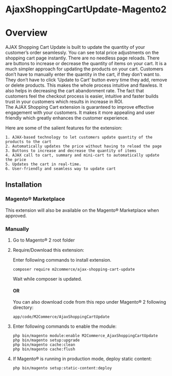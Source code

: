 # AjaxShoppingCartUpdate-Magento2

# Overview

AJAX Shopping Cart Update is built to update the quantity of your customer’s order seamlessly. You can see total price adjustments on the shopping cart page instantly. There are no needless page reloads. There are buttons to increase or decrease the quantity of items on your cart. It is a much simpler approach for updating the products on your cart. Customers don’t have to manually enter the quantity in the cart, if they don’t want to. They don’t have to click ‘Update to Cart’ button every time they add, remove or delete products. This makes the whole process intuitive and flawless. It also helps in decreasing the cart abandonment rate. The fact that customers feel the checkout process is easier, intuitive and faster builds trust in your customers which results in increase in ROI.  
The AJAX Shopping Cart extension is guaranteed to improve effective engagement with your customers. It makes it more appealing and user friendly which greatly enhances the customer experience.

Here are some of the salient features for the extension:

```
1. AJAX-based technology to let customers update quantity of the products to the cart
2. Automatically updates the price without having to reload the page
3. Buttons to increase and decrease the quantity of items
4. AJAX call to cart, summary and mini-cart to automatically update the price
5. Updates the cart in real-time. 
6. User-friendly and seamless way to update cart
```

## Installation

### Magento® Marketplace

This extension will also be available on the Magento® Marketplace when approved.

### Manually

1. Go to Magento® 2 root folder

2. Require/Download this extension:

   Enter following commands to install extension.

   ```
   composer require m2commerce/ajax-shopping-cart-update
   ```

   Wait while composer is updated.
   
   #### OR
   
   You can also download code from this repo under Magento® 2 following directory:
    
    ```
    app/code/M2Commerce/AjaxShoppingCartUpdate
    ```    

3. Enter following commands to enable the module:

   ```
   php bin/magento module:enable M2Commerce_AjaxShoppingCartUpdate
   php bin/magento setup:upgrade
   php bin/magento cache:clean
   php bin/magento cache:flush
   ```

4. If Magento® is running in production mode, deploy static content: 

   ```
   php bin/magento setup:static-content:deploy
   ```
